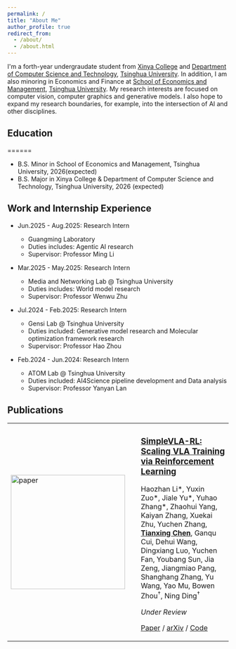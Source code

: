 ```yaml
---
permalink: /
title: "About Me"
author_profile: true
redirect_from: 
  - /about/
  - /about.html
---
```


I'm a forth-year undergraudate student from [Xinya College](https://www.xyc.tsinghua.edu.cn/en/) and [Department of Computer Science and Technology](https://www.cs.tsinghua.edu.cn/csen/), [Tsinghua University](https://www.tsinghua.edu.cn/en/). In addition, I am also minoring in Economics and Finance at [School of Economics and Management](https://www.sem.tsinghua.edu.cn/en/), [Tsinghua University](https://www.tsinghua.edu.cn/en/). My research interests are focused on computer vision, computer graphics and generative models. I also hope to expand my research boundaries, for example, into the intersection of AI and other disciplines.

## Education

======
* B.S. Minor in School of Economics and Management, Tsinghua University, 2026(expected)
* B.S. Major in Xinya College & Department of Computer Science and Technology, Tsinghua University, 2026 (expected)

## Work and Internship Experience

* Jun.2025 - Aug.2025: Research Intern
  * Guangming Laboratory
  * Duties includes: Agentic AI research
  * Supervisor: Professor Ming Li
  
* Mar.2025 - May.2025: Research Intern
  * Media and Networking Lab @ Tsinghua University
  * Duties includes: World model research
  * Supervisor: Professor Wenwu Zhu

* Jul.2024 - Feb.2025: Research Intern
  * Gensi Lab @ Tsinghua University
  * Duties included: Generative model research and Molecular optimization framework research
  * Supervisor: Professor Hao Zhou

* Feb.2024 - Jun.2024: Research Intern
  * ATOM Lab @ Tsinghua University
  * Duties included: AI4Science pipeline development and Data analysis
  * Supervisor: Professor Yanyan Lan
  
## Publications

<table>
  <tr>
    <!-- 左边缩略图 -->
    <td width="280">
      <img src="./figures/simplevla-thumb.png" alt="paper" width="260"/>
    </td>
    <!-- 右边文字 -->
    <td>
      <h3><a href="https://arxiv.org/abs/XXXX.XXXXX">SimpleVLA-RL: Scaling VLA Training via Reinforcement Learning</a></h3>
      <p>
        Haozhan Li*, Yuxin Zuo*, Jiale Yu*, Yuhao Zhang*, Zhaohui Yang, Kaiyan Zhang, Xuekai Zhu,  
        Yuchen Zhang, <strong><u>Tianxing Chen</u></strong>, Ganqu Cui, Dehui Wang, Dingxiang Luo,  
        Yuchen Fan, Youbang Sun, Jia Zeng, Jiangmiao Pang, Shanghang Zhang, Yu Wang,  
        Yao Mu, Bowen Zhou<sup>†</sup>, Ning Ding<sup>†</sup>
      </p>
      <p><em>Under Review</em></p>
      <p>
        <a href="https://your-paper-link.com">Paper</a> /
        <a href="https://arxiv.org/abs/XXXX.XXXXX">arXiv</a> /
        <a href="https://github.com/yourname/yourrepo">Code</a>
      </p>
    </td>
  </tr>
</table>
 
